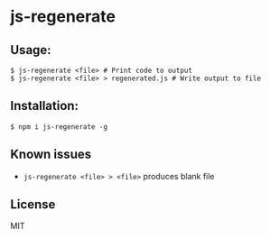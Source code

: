 # js-regenerate

## Usage:
```
$ js-regenerate <file> # Print code to output
$ js-regenerate <file> > regenerated.js # Write output to file
```

## Installation:
```
$ npm i js-regenerate -g
```

## Known issues
* `js-regenerate <file> > <file>` produces blank file

## License
MIT
